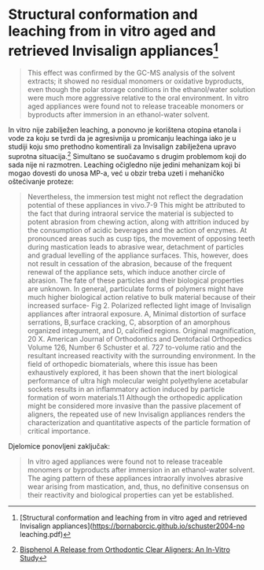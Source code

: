 # Structural conformation and leaching from in vitro aged and retrieved Invisalign appliances[^1]

>This effect was confirmed by the GC-MS analysis of the solvent extracts; it showed no residual monomers or oxidative byproducts, even though the polar storage conditions in the ethanol/water solution were much more aggressive relative to the oral environment.
>In vitro aged appliances were found not to release traceable monomers or byproducts after immersion in an ethanol-water solvent.

In vitro nije zabilježen leaching, a ponovno je korištena otopina etanola i vode za koju se tvrdi da je agresivnija u promicanju leachinga iako je u studiji koju smo prethodno komentirali za Invisalign zabilježena upravo suprotna situacija.[^2]
Simultano se suočavamo s drugim problemom koji do sada nije ni razmotren. Leaching očigledno nije jedini mehanizam koji bi mogao dovesti do unosa MP-a, već u obzir treba uzeti i mehaničko oštećivanje proteze:

>Nevertheless, the immersion test might not reflect the degradation potential of these appliances in vivo.7-9 This might be attributed to the fact that during intraoral service the material is subjected to potent abrasion from chewing action, along with attrition induced by the consumption of acidic beverages and the action of enzymes. At pronounced areas such as cusp tips, the movement of opposing teeth during mastication leads to abrasive wear, detachment of particles and gradual levelling of the appliance surfaces. This, however, does not result in cessation of the abrasion, because of the frequent renewal of the appliance sets, which induce another circle of abrasion. The fate of these particles and their biological properties are unknown. In general, particulate forms of polymers might have much higher biological action relative to bulk material because of their increased surface- Fig 2. Polarized reflected light image of Invisalign appliances after intraoral exposure. A, Minimal distortion of surface serrations, B,surface cracking, C, absorption of an amorphous organized integument, and D, calcified regions. Original magnification, 20 X. American Journal of Orthodontics and Dentofacial Orthopedics Volume 126, Number 6 Schuster et al. 727 to-volume ratio and the resultant increased reactivity with the surrounding environment. In the field of orthopedic biomaterials, where this issue has been exhaustively explored, it has been shown that the inert biological performance of ultra high molecular weight polyethylene acetabular sockets results in an inflammatory action induced by particle formation of worn materials.11 Although the orthopedic application might be considered more invasive than the passive placement of aligners, the repeated use of new Invisalign appliances renders the characterization and quantitative aspects of the particle formation of critical importance.

Djelomice ponovljeni zaključak:

>In vitro aged appliances were found not to release traceable monomers or byproducts after immersion in an ethanol-water solvent. The aging pattern of these appliances intraorally involves abrasive wear arising from mastication, and, thus, no definitive consensus on their reactivity and biological properties can yet be established.


[^1]: [Structural conformation and leaching from in vitro aged and retrieved Invisalign appliances](https://bornaborcic.github.io/schuster2004-no leaching.pdf)
[^2]: [Bisphenol A Release from Orthodontic Clear Aligners: An In-Vitro Study](https://bornaborcic.github.io/rpm.2103034.pdf#page=6)
